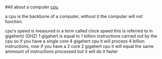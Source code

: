 #All about a computer
[cpu](cpu.md)

a cpu is the backbone of a computer, without it the computer will not function.

cpu's speed is measured in a term called clock speed this is referred to in gigahertz (GHZ) 1 gigahert is equal to 1 billion instructions carried out by the cpu so if you have a single core 4 gigahert cpu it will process 4 billion instructions, now if you have a 2 core 2 gigahert cpu it will equal the same ammount of instructions processed but it will do it faster
